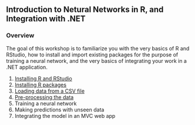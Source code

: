 ## Introduction to Netural Networks in R, and Integration with .NET

### Overview

The goal of this workshop is to familiarize you with the very basics of R and RStudio, how to install and import existing packages for the purpose of training a neural network, and the very basics of integrating your work in a .NET application.

1. [Installing R and RStudio](Part1-Installing-R.md)
2. [Installing R packages](Part2-Installing-Packages.md)
3. [Loading data from a CSV file](Part3-Loading-Data.md)
4. [Pre-processing the data](Part4-Pre-Processing.md)
5. Training a neural network
6. Making predictions with unseen data
7. Integrating the model in an MVC web app




